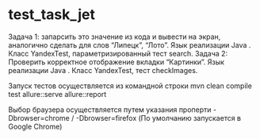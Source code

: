 # test_task_jet
Задача 1: запарсить это значение из кода и вывести на экран, аналогично сделать для слов “Липецк”, “Лото”. Язык реализации Java .
    Класс YandexTest, параметризированный тест search.
Задача 2: Проверить корректное отображение вкладки “Картинки”. Язык реализации Java .
    Класс YandexTest, тест checkImages.

Запуск тестов осуществляется из командной строки
    mvn clean compile test allure::serve allure::report

Выбор браузера осуществляется путем указания проперти -Dbrowser=chrome / -Dbrowser=firefox
(По умолчанию запускается в Google Chrome)